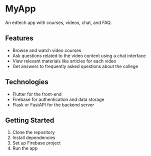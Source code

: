 # MyApp

An edtech app with courses, videos, chat, and FAQ.

## Features

- Browse and watch video courses
- Ask questions related to the video content using a chat interface
- View relevant materials like articles for each video
- Get answers to frequently asked questions about the college

## Technologies

- Flutter for the front-end
- Firebase for authentication and data storage
- Flask or FastAPI for the backend server

## Getting Started

1. Clone the repository
2. Install dependencies
3. Set up Firebase project
4. Run the app
